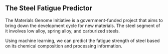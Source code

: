 ## The Steel Fatigue Predictor

The Materials Genome Initiative is a government-funded project that aims to bring down the development cycle for new materials. The steel segment of it involves low alloy, spring alloy, and carburized steels.

Using machine learning, we can predict the fatigue strength of steel based on its chemical composition and processing information.
